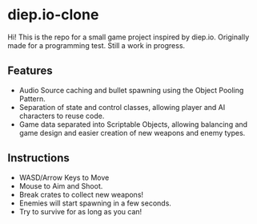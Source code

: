 # diep.io-clone
Hi! This is the repo for a small game project inspired by diep.io. 
Originally made for a programming test. Still a work in progress.

## Features

- Audio Source caching and bullet spawning using the Object Pooling Pattern.
- Separation of state and control classes, allowing player and AI characters to reuse code.
- Game data separated into Scriptable Objects, allowing balancing and game design and easier creation of new weapons and enemy types.

## Instructions

- WASD/Arrow Keys to Move
- Mouse to Aim and Shoot.
- Break crates to collect new weapons!
- Enemies will start spawning in a few seconds.
- Try to survive for as long as you can!
